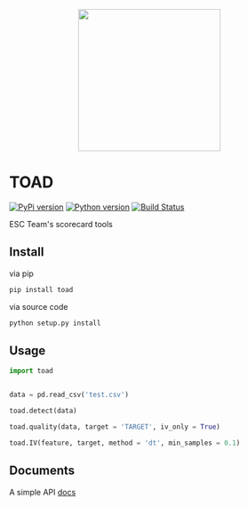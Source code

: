 <div align="center">
    <img src="https://raw.githubusercontent.com/amphibian-dev/toad/master/images/toadlogo.png" width="256px" />
</div>

# TOAD


[![PyPi version][pypi-image]][pypi-url]
[![Python version][python-image]][pypi-url]
[![Build Status][travis-image]][travis-url]


ESC Team's scorecard tools

## Install


via pip

```bash
pip install toad
```

via source code

```bash
python setup.py install
```

## Usage

```python
import toad


data = pd.read_csv('test.csv')

toad.detect(data)

toad.quality(data, target = 'TARGET', iv_only = True)

toad.IV(feature, target, method = 'dt', min_samples = 0.1)
```

## Documents

A simple API [docs](docs/API.rst)


[pypi-image]: https://img.shields.io/pypi/v/toad.svg?style=flat-square
[pypi-url]: https://pypi.org/project/toad/
[python-image]: https://img.shields.io/pypi/pyversions/toad.svg?style=flat-square
[travis-image]: https://img.shields.io/travis/amphibian-dev/toad/master.svg?style=flat-square
[travis-url]: https://travis-ci.org/amphibian-dev/toad
